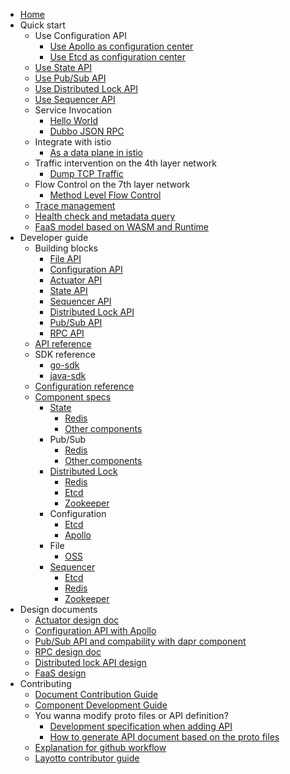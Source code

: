 - [Home](/en/README.md)
- Quick start
  - Use Configuration API
    - [Use Apollo as configuration center](en/start/configuration/start-apollo.md)
    - [Use Etcd as configuration center](en/start/configuration/start.md)
  - [Use State API](en/start/state/start.md)
  - [Use Pub/Sub API](en/start/pubsub/start.md)
  - [Use Distributed Lock API](en/start/lock/start.md)
  - [Use Sequencer API](en/start/sequencer/start.md)
  - Service Invocation
    - [Hello World](en/start/rpc/helloworld.md)
    - [Dubbo JSON RPC](en/start/rpc/dubbo_json_rpc.md)    
  - Integrate with istio
    - [As a data plane in istio](en/start/istio/start.md)
  - Traffic intervention on the 4th layer network
    - [Dump TCP Traffic](en/start/network_filter/tcpcopy.md)
  - Flow Control on the 7th layer network
    - [Method Level Flow Control](en/start/stream_filter/flow_control.md)
  - [Trace management](en/start/trace/trace.md)
  - [Health check and metadata query](en/start/actuator/start.md)
  - [FaaS model based on WASM and Runtime](en/start/faas/start.md)
- Developer guide
  - Building blocks
    - [File API](en/building_blocks/file/file.md)
    - [Configuration API](en/building_blocks/configuration/reference.md)
    - [Actuator API](en/building_blocks/actuator/actuator.md)
    - [State API](en/building_blocks/state/reference.md)
    - [Sequencer API](en/building_blocks/sequencer/reference.md)
    - [Distributed Lock API](en/building_blocks/lock/reference.md)
    - [Pub/Sub API](en/building_blocks/pubsub/reference.md)
    - [RPC API](en/building_blocks/rpc/reference.md)    
  - [API reference](https://github.com/mosn/layotto/blob/main/docs/en/api_reference/api_reference_v1.md)
  - SDK reference
    - [go-sdk](en/sdk_reference/go/start.md)
    - [java-sdk](https://github.com/mosn/layotto/tree/main/sdk/java-sdk)
  - [Configuration reference](en/configuration/overview.md)  
  - [Component specs](en/component_specs/overview.md)
    - [State](en/component_specs/state/common.md)
      - [Redis](en/component_specs/state/redis.md)
      - [Other components](en/component_specs/state/others.md)
    - Pub/Sub
      - [Redis](en/component_specs/pubsub/redis.md)
      - [Other components](en/component_specs/pubsub/others.md)
    - [Distributed Lock](en/component_specs/lock/common.md)
      - [Redis](en/component_specs/lock/redis.md)  
      - [Etcd](en/component_specs/lock/etcd.md)
      - [Zookeeper](en/component_specs/lock/zookeeper.md)
    - Configuration
      - [Etcd](en/component_specs/configuration/etcd.md)
      - [Apollo](en/component_specs/configuration/apollo.md)
    - File
      - [OSS](en/component_specs/file/oss.md)
    - [Sequencer](en/component_specs/sequencer/common.md)
      - [Etcd](en/component_specs/sequencer/etcd.md)
      - [Redis](en/component_specs/sequencer/redis.md)
      - [Zookeeper](en/component_specs/sequencer/zookeeper.md)
- Design documents
  - [Actuator design doc](en/design/actuator/actuator-design-doc.md)
  - [Configuration API with Apollo](en/design/configuration/configuration-api-with-apollo.md)
  - [Pub/Sub API and compability with dapr component](en/design/pubsub/pubsub-api-and-compability-with-dapr-component.md)
  - [RPC design doc](en/design/rpc/rpc-design-doc.md)
  - [Distributed lock API design](en/design/lock/lock-api-design.md)
  - [FaaS design](en/design/faas/faas-poc-design.md)
- Contributing
  - [Document Contribution Guide](en/development/contributing-doc.md)
  - [Component Development Guide](en/development/developing-component.md)
  - You wanna modify proto files or API definition?
    - [Development specification when adding API](en/development/developing-api.md)
    - [How to generate API document based on the proto files](en/api_reference/how_to_generate_api_doc.md)
  - [Explanation for github workflow](en/development/explanation-for-github-workflow.md)
  - [Layotto contributor guide](en/development/CONTRIBUTING.md)

